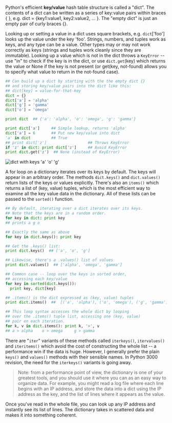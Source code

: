 Python's efficient **key/value** hash table structure is called a "dict". The contents of a dict can be written as a series of key:value pairs within braces { }, e.g. dict = {key1:value1, key2:value2, ... }. The "empty dict" is just an empty pair of curly braces {}.

Looking up or setting a value in a dict uses square brackets, e.g. `dict`['foo'] looks up the value under the key 'foo'. Strings, numbers, and tuples work as keys, and any type can be a value. Other types may or may not work correctly as keys (strings and tuples work cleanly since they are immutable). Looking up a value which is not in the dict throws a `KeyError` -- use "in" to check if the key is in the dict, or use `dict.get`(key) which returns the value or None if the key is not present (or get(key, not-found) allows you to specify what value to return in the not-found case).
    
```python    
## Can build up a dict by starting with the the empty dict {}
## and storing key/value pairs into the dict like this:
## dict[key] = value-for-that-key
dict = {}
dict['a'] = 'alpha'
dict['g'] = 'gamma'
dict['o'] = 'omega'

print dict  ## {'a': 'alpha', 'o': 'omega', 'g': 'gamma'}

print dict['a']     ## Simple lookup, returns 'alpha'
dict['a'] = 6       ## Put new key/value into dict
'a' in dict         ## True
## print dict['z']                  ## Throws KeyError
if 'z' in dict: print dict['z']     ## Avoid KeyError
print dict.get('z')  ## None (instead of KeyError)
```

![dict with keys 'a' 'o' 'g'](https://developers.google.com/edu/python/images/dict.png)

A for loop on a dictionary iterates over its keys by default. The keys will appear in an arbitrary order. The methods `dict.keys()` and `dict.values()` return lists of the keys or values explicitly. There's also an `items()` which returns a list of (key, value) tuples, which is the most efficient way to examine all the key value data in the dictionary. All of these lists can be passed to the `sorted()` function.
    
```python    
## By default, iterating over a dict iterates over its keys.
## Note that the keys are in a random order.
for key in dict: print key
## prints a g o

## Exactly the same as above
for key in dict.keys(): print key

## Get the .keys() list:
print dict.keys()  ## ['a', 'o', 'g']

## Likewise, there's a .values() list of values
print dict.values()  ## ['alpha', 'omega', 'gamma']

## Common case -- loop over the keys in sorted order,
## accessing each key/value
for key in sorted(dict.keys()):
  print key, dict[key]

## .items() is the dict expressed as (key, value) tuples
print dict.items()  ##  [('a', 'alpha'), ('o', 'omega'), ('g', 'gamma')]

## This loop syntax accesses the whole dict by looping
## over the .items() tuple list, accessing one (key, value)
## pair on each iteration.
for k, v in dict.items(): print k, '>', v
## a > alpha    o > omega     g > gamma
```

There are "`iter`" variants of these methods called `iterkeys()`, `itervalues()` and `iteritems()` which avoid the cost of constructing the whole list -- a performance win if the data is huge. However, I generally prefer the plain `keys()` and `values()` methods with their sensible names. In Python 3000 revision, the need for the `iterkeys()` variants is going away.

> Note: from a performance point of view, the dictionary is one of your greatest tools, and you should use it where you can as an easy way to organize data. For example, you might read a log file where each line begins with an IP address, and store the data into a dict using the IP address as the key, and the list of lines where it appears as the value. 

Once you've read in the whole file, you can look up any IP address and instantly see its list of lines. The dictionary takes in scattered data and makes it into something coherent.

